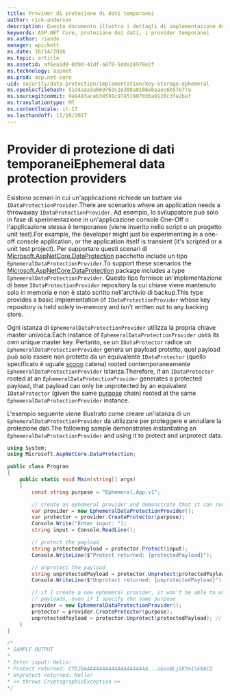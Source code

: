 ```yaml
---
title: Provider di protezione di dati temporanei
author: rick-anderson
description: Questo documento illustra i dettagli di implementazione dei provider di protezione dati temporanei di ASP.NET Core.
keywords: ASP.NET Core, protezione dei dati, i provider temporanei
ms.author: riande
manager: wpickett
ms.date: 10/14/2016
ms.topic: article
ms.assetid: af6ea1d0-0d9d-41df-a870-5dda24978e2f
ms.technology: aspnet
ms.prod: asp.net-core
uid: security/data-protection/implementation/key-storage-ephemeral
ms.openlocfilehash: 51d4aaa3a669763c2e388a8186ebeaec6b57e77a
ms.sourcegitcommit: 9a9483aceb34591c97451997036a9120c3fe2baf
ms.translationtype: MT
ms.contentlocale: it-IT
ms.lasthandoff: 11/10/2017
---
```

# <a name="ephemeral-data-protection-providers"></a><span data-ttu-id="b7899-104">Provider di protezione di dati temporanei</span><span class="sxs-lookup"><span data-stu-id="b7899-104">Ephemeral data protection providers</span></span>

<a name="data-protection-implementation-key-storage-ephemeral"></a>

<span data-ttu-id="b7899-105">Esistono scenari in cui un'applicazione richiede un buttare via `IDataProtectionProvider`.</span><span class="sxs-lookup"><span data-stu-id="b7899-105">There are scenarios where an application needs a throwaway `IDataProtectionProvider`.</span></span> <span data-ttu-id="b7899-106">Ad esempio, lo sviluppatore può solo in fase di sperimentazione in un'applicazione console One-Off o l'applicazione stessa è temporaneo (viene inserito nello script o un progetto unit test).</span><span class="sxs-lookup"><span data-stu-id="b7899-106">For example, the developer might just be experimenting in a one-off console application, or the application itself is transient (it's scripted or a unit test project).</span></span> <span data-ttu-id="b7899-107">Per supportare questi scenari di [Microsoft.AspNetCore.DataProtection](https://www.nuget.org/packages/Microsoft.AspNetCore.DataProtection/) pacchetto include un tipo `EphemeralDataProtectionProvider`.</span><span class="sxs-lookup"><span data-stu-id="b7899-107">To support these scenarios the [Microsoft.AspNetCore.DataProtection](https://www.nuget.org/packages/Microsoft.AspNetCore.DataProtection/) package includes a type `EphemeralDataProtectionProvider`.</span></span> <span data-ttu-id="b7899-108">Questo tipo fornisce un'implementazione di base `IDataProtectionProvider` repository la cui chiave viene mantenuto solo in memoria e non è stato scritto nell'archivio di backup.</span><span class="sxs-lookup"><span data-stu-id="b7899-108">This type provides a basic implementation of `IDataProtectionProvider` whose key repository is held solely in-memory and isn't written out to any backing store.</span></span>

<span data-ttu-id="b7899-109">Ogni istanza di `EphemeralDataProtectionProvider` utilizza la propria chiave master univoca.</span><span class="sxs-lookup"><span data-stu-id="b7899-109">Each instance of `EphemeralDataProtectionProvider` uses its own unique master key.</span></span> <span data-ttu-id="b7899-110">Pertanto, se un `IDataProtector` radice un `EphemeralDataProtectionProvider` genera un payload protetto, quel payload può solo essere non protetto da un equivalente `IDataProtector` (quello specificato è uguale [scopo](../consumer-apis/purpose-strings.md#data-protection-consumer-apis-purposes) catena) rooted contemporaneamente `EphemeralDataProtectionProvider` istanza.</span><span class="sxs-lookup"><span data-stu-id="b7899-110">Therefore, if an `IDataProtector` rooted at an `EphemeralDataProtectionProvider` generates a protected payload, that payload can only be unprotected by an equivalent `IDataProtector` (given the same [purpose](../consumer-apis/purpose-strings.md#data-protection-consumer-apis-purposes) chain) rooted at the same `EphemeralDataProtectionProvider` instance.</span></span>

<span data-ttu-id="b7899-111">L'esempio seguente viene illustrato come creare un'istanza di un `EphemeralDataProtectionProvider` da utilizzare per proteggere e annullare la protezione dati.</span><span class="sxs-lookup"><span data-stu-id="b7899-111">The following sample demonstrates instantiating an `EphemeralDataProtectionProvider` and using it to protect and unprotect data.</span></span>

```csharp
using System;
using Microsoft.AspNetCore.DataProtection;

public class Program
{
    public static void Main(string[] args)
    {
        const string purpose = "Ephemeral.App.v1";

        // create an ephemeral provider and demonstrate that it can round-trip a payload
        var provider = new EphemeralDataProtectionProvider();
        var protector = provider.CreateProtector(purpose);
        Console.Write("Enter input: ");
        string input = Console.ReadLine();

        // protect the payload
        string protectedPayload = protector.Protect(input);
        Console.WriteLine($"Protect returned: {protectedPayload}");

        // unprotect the payload
        string unprotectedPayload = protector.Unprotect(protectedPayload);
        Console.WriteLine($"Unprotect returned: {unprotectedPayload}");

        // if I create a new ephemeral provider, it won't be able to unprotect existing
        // payloads, even if I specify the same purpose
        provider = new EphemeralDataProtectionProvider();
        protector = provider.CreateProtector(purpose);
        unprotectedPayload = protector.Unprotect(protectedPayload); // THROWS
    }
}

/*
* SAMPLE OUTPUT
*
* Enter input: Hello!
* Protect returned: CfDJ8AAAAAAAAAAAAAAAAAAAAA...uGoxWLjGKtm1SkNACQ
* Unprotect returned: Hello!
* << throws CryptographicException >>
*/
```
